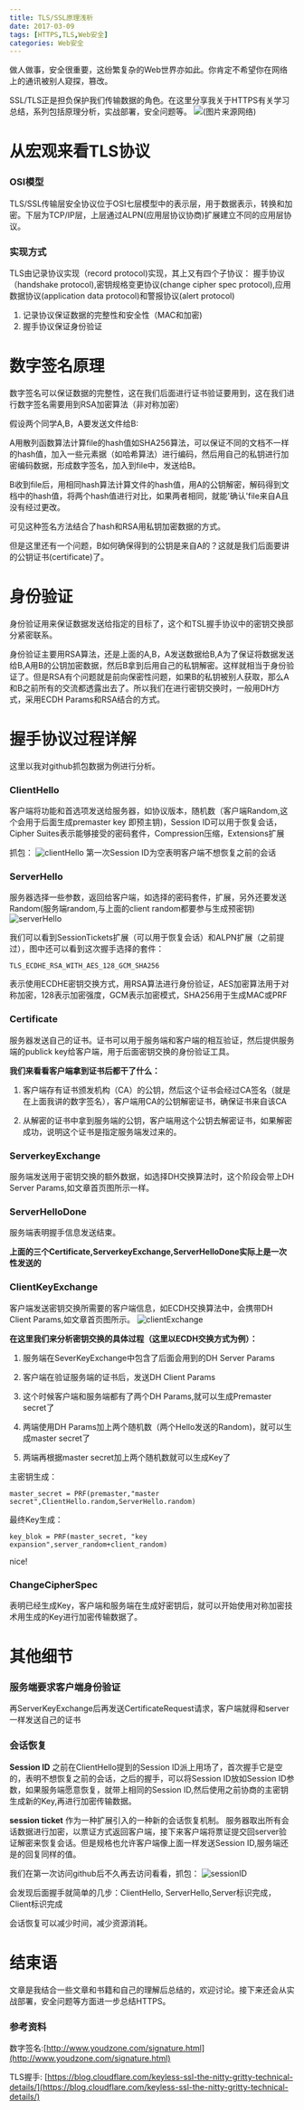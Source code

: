 ```yaml
---
title: TLS/SSL原理浅析
date: 2017-03-09
tags: [HTTPS,TLS,Web安全]
categories: Web安全
---
```

做人做事，安全很重要，这纷繁复杂的Web世界亦如此。你肯定不希望你在网络上的通讯被别人窥探，篡改。

SSL/TLS正是担负保护我们传输数据的角色。在这里分享我关于HTTPS有关学习总结，系列包括原理分析，实战部署，安全问题等。
![](https://blog.cloudflare.com/content/images/2014/Sep/ssl_handshake_diffie_hellman.jpg)(图片来源网络)
<!--more-->

# 从宏观来看TLS协议

### OSI模型
TLS/SSL传输层安全协议位于OSI七层模型中的表示层，用于数据表示，转换和加密。下层为TCP/IP层，上层通过ALPN(应用层协议协商)扩展建立不同的应用层协议。

### 实现方式

TLS由记录协议实现（record protocol)实现，其上又有四个子协议： 握手协议（handshake protocol),密钥规格变更协议(change cipher spec protocol),应用数据协议(application data protocol)和警报协议(alert protocol)

1. 记录协议保证数据的完整性和安全性（MAC和加密)
2. 握手协议保证身份验证


# 数字签名原理

数字签名可以保证数据的完整性，这在我们后面进行证书验证要用到，这在我们进行数字签名需要用到RSA加密算法（非对称加密）

假设两个同学A,B，A要发送文件给B:

A用散列函数算法计算file的hash值如SHA256算法，可以保证不同的文档不一样的hash值，加入一些元素据（如哈希算法）进行编码，然后用自己的私钥进行加密编码数据，形成数字签名，加入到file中，发送给B。

B收到file后，用相同hash算法计算文件的hash值，用A的公钥解密，解码得到文档中的hash值，将两个hash值进行对比，如果两者相同，就能'确认'file来自A且没有经过更改。

可见这种签名方法结合了hash和RSA用私钥加密数据的方式。

但是这里还有一个问题，B如何确保得到的公钥是来自A的？这就是我们后面要讲的公钥证书(certificate)了。

# 身份验证

身份验证用来保证数据发送给指定的目标了，这个和TSL握手协议中的密钥交换部分紧密联系。

身份验证主要用RSA算法，还是上面的A,B，A发送数据给B,A为了保证将数据发送给B,A用B的公钥加密数据，然后B拿到后用自己的私钥解密。这样就相当于身份验证了。但是RSA有个问题就是前向保密性问题，如果B的私钥被别人获取，那么A和B之前所有的交流都透露出去了。所以我们在进行密钥交换时，一般用DH方式，采用ECDH Params和RSA结合的方式。


# 握手协议过程详解

这里以我对github抓包数据为例进行分析。

### ClientHello
客户端将功能和首选项发送给服务器，如协议版本，随机数（客户端Random,这个会用于后面生成premaster key 即预主钥)，Session ID可以用于恢复会话，Cipher Suites表示能够接受的密码套件，Compression压缩，Extensions扩展

抓包：
![clientHello](http://7xsi10.com1.z0.glb.clouddn.com/client.jpg)
第一次Session ID为空表明客户端不想恢复之前的会话

### ServerHello

服务器选择一些参数，返回给客户端，如选择的密码套件，扩展，另外还要发送Random(服务端random,与上面的client random都要参与生成预密钥)
![serverHello](http://7xsi10.com1.z0.glb.clouddn.com/serverSayHello.jpg)

我们可以看到SessionTickets扩展（可以用于恢复会话）和ALPN扩展（之前提过），图中还可以看到这次握手选择的套件：
```
TLS_ECDHE_RSA_WITH_AES_128_GCM_SHA256
```
表示使用ECDHE密钥交换方式，用RSA算法进行身份验证，AES加密算法用于对称加密，128表示加密强度，GCM表示加密模式，SHA256用于生成MAC或PRF
### Certificate

服务器发送自己的证书。证书可以用于服务端和客户端的相互验证，然后提供服务端的publick key给客户端，用于后面密钥交换的身份验证工具。

**我们来看看客户端拿到证书后都干了什么：**

1. 客户端存有证书颁发机构（CA）的公钥，然后这个证书会经过CA签名（就是在上面我讲的数字签名），客户端用CA的公钥解密证书，确保证书来自该CA

2. 从解密的证书中拿到服务端的公钥，客户端用这个公钥去解密证书，如果解密成功，说明这个证书是指定服务端发过来的。

### ServerkeyExchange

服务端发送用于密钥交换的额外数据，如选择DH交换算法时，这个阶段会带上DH Server Params,如文章首页图所示一样。

### ServerHelloDone
服务端表明握手信息发送结束。

**上面的三个Certificate,ServerkeyExchange,ServerHelloDone实际上是一次性发送的**

### ClientKeyExchange
客户端发送密钥交换所需要的客户端信息，如ECDH交换算法中，会携带DH Client Params,如文章首页图所示。
![clientExchange](http://7xsi10.com1.z0.glb.clouddn.com/clientExchange.jpg)

**在这里我们来分析密钥交换的具体过程（这里以ECDH交换方式为例）：**
1. 服务端在SeverKeyExchange中包含了后面会用到的DH Server Params
2. 客户端在验证服务端的证书后，发送DH Client Params

3. 这个时候客户端和服务端都有了两个DH Params,就可以生成Premaster secret了

4. 两端使用DH Params加上两个随机数（两个Hello发送的Random)，就可以生成master secret了

5. 两端再根据master secret加上两个随机数就可以生成Key了

主密钥生成：
```
master_secret = PRF(premaster,"master secret",ClientHello.random,ServerHello.random)
```
最终Key生成：
```
key_blok = PRF(master_secret, "key expansion",server_random+client_random)
```
nice!
### ChangeCipherSpec
表明已经生成Key，客户端和服务端在生成好密钥后，就可以开始使用对称加密技术用生成的Key进行加密传输数据了。

# 其他细节

### 服务端要求客户端身份验证

再ServerKeyExchange后再发送CertificateRequest请求，客户端就得和server一样发送自己的证书

### 会话恢复

**Session ID**
之前在ClientHello提到的Session ID派上用场了，首次握手它是空的，表明不想恢复之前的会话，之后的握手，可以将Session ID放如Session ID参数，如果服务端愿意恢复，就带上相同的Session ID,然后使用之前协商的主密钥生成新的Key,再进行加密传输数据。

**session ticket**
作为一种扩展引入的一种新的会话恢复机制。
服务器取出所有会话数据进行加密，以票证方式返回客户端，接下来客户端将票证提交回server验证解密来恢复会话。但是规格也允许客户端像上面一样发送Session ID,服务端还是的回复同样的值。

我们在第一次访问github后不久再去访问看看，抓包：
![sessionID](http://7xsi10.com1.z0.glb.clouddn.com/sessionID.jpg)

会发现后面握手就简单的几步：ClientHello, ServerHello,Server标识完成，Client标识完成

会话恢复可以减少时间，减少资源消耗。

# 结束语
文章是我结合一些文章和书籍和自己的理解后总结的，欢迎讨论。接下来还会从实战部署，安全问题等方面进一步总结HTTPS。

### 参考资料

数字签名:[http://www.youdzone.com/signature.html](http://www.youdzone.com/signature.html)

TLS握手: [https://blog.cloudflare.com/keyless-ssl-the-nitty-gritty-technical-details/](https://blog.cloudflare.com/keyless-ssl-the-nitty-gritty-technical-details/)




